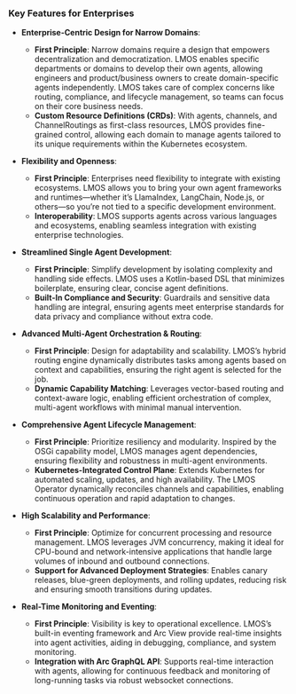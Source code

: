 

### **Key Features for Enterprises**

- **Enterprise-Centric Design for Narrow Domains**:
  - **First Principle**: Narrow domains require a design that empowers decentralization and democratization. LMOS enables specific departments or domains to develop their own agents, allowing engineers and product/business owners to create domain-specific agents independently. LMOS takes care of complex concerns like routing, compliance, and lifecycle management, so teams can focus on their core business needs.
  - **Custom Resource Definitions (CRDs)**: With agents, channels, and ChannelRoutings as first-class resources, LMOS provides fine-grained control, allowing each domain to manage agents tailored to its unique requirements within the Kubernetes ecosystem.

- **Flexibility and Openness**:
  - **First Principle**: Enterprises need flexibility to integrate with existing ecosystems. LMOS allows you to bring your own agent frameworks and runtimes—whether it’s LlamaIndex, LangChain, Node.js, or others—so you’re not tied to a specific development environment.
  - **Interoperability**: LMOS supports agents across various languages and ecosystems, enabling seamless integration with existing enterprise technologies.

- **Streamlined Single Agent Development**:
  - **First Principle**: Simplify development by isolating complexity and handling side effects. LMOS uses a Kotlin-based DSL that minimizes boilerplate, ensuring clear, concise agent definitions.
  - **Built-In Compliance and Security**: Guardrails and sensitive data handling are integral, ensuring agents meet enterprise standards for data privacy and compliance without extra code.

- **Advanced Multi-Agent Orchestration & Routing**:
  - **First Principle**: Design for adaptability and scalability. LMOS’s hybrid routing engine dynamically distributes tasks among agents based on context and capabilities, ensuring the right agent is selected for the job.
  - **Dynamic Capability Matching**: Leverages vector-based routing and context-aware logic, enabling efficient orchestration of complex, multi-agent workflows with minimal manual intervention.

- **Comprehensive Agent Lifecycle Management**:
  - **First Principle**: Prioritize resiliency and modularity. Inspired by the OSGi capability model, LMOS manages agent dependencies, ensuring flexibility and robustness in multi-agent environments.
  - **Kubernetes-Integrated Control Plane**: Extends Kubernetes for automated scaling, updates, and high availability. The LMOS Operator dynamically reconciles channels and capabilities, enabling continuous operation and rapid adaptation to changes.

- **High Scalability and Performance**:
  - **First Principle**: Optimize for concurrent processing and resource management. LMOS leverages JVM concurrency, making it ideal for CPU-bound and network-intensive applications that handle large volumes of inbound and outbound connections.
  - **Support for Advanced Deployment Strategies**: Enables canary releases, blue-green deployments, and rolling updates, reducing risk and ensuring smooth transitions during updates.

- **Real-Time Monitoring and Eventing**:
  - **First Principle**: Visibility is key to operational excellence. LMOS’s built-in eventing framework and Arc View provide real-time insights into agent activities, aiding in debugging, compliance, and system monitoring.
  - **Integration with Arc GraphQL API**: Supports real-time interaction with agents, allowing for continuous feedback and monitoring of long-running tasks via robust websocket connections.

